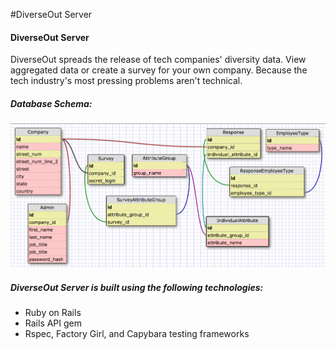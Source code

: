 #DiverseOut Server
#### DiverseOut Server

DiverseOut spreads the release of tech companies' diversity data. View aggregated data or create a survey for your own company. Because the tech industry's most pressing problems aren't technical.

##### Database Schema:
![schema](schema.png)

##### DiverseOut Server is built using the following technologies:
- Ruby on Rails
- Rails API gem
- Rspec, Factory Girl, and Capybara testing frameworks